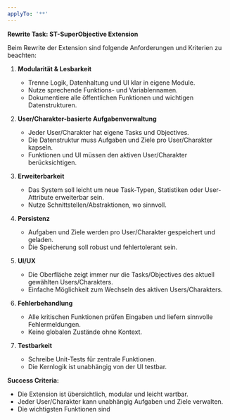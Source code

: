 ```yaml
---
applyTo: '**'
---
```


**Rewrite Task: ST-SuperObjective Extension**

Beim Rewrite der Extension sind folgende Anforderungen und Kriterien zu beachten:

1. **Modularität & Lesbarkeit**
   - Trenne Logik, Datenhaltung und UI klar in eigene Module.
   - Nutze sprechende Funktions- und Variablennamen.
   - Dokumentiere alle öffentlichen Funktionen und wichtigen Datenstrukturen.

2. **User/Charakter-basierte Aufgabenverwaltung**
   - Jeder User/Charakter hat eigene Tasks und Objectives.
   - Die Datenstruktur muss Aufgaben und Ziele pro User/Charakter kapseln.
   - Funktionen und UI müssen den aktiven User/Charakter berücksichtigen.

3. **Erweiterbarkeit**
   - Das System soll leicht um neue Task-Typen, Statistiken oder User-Attribute erweiterbar sein.
   - Nutze Schnittstellen/Abstraktionen, wo sinnvoll.

4. **Persistenz**
   - Aufgaben und Ziele werden pro User/Charakter gespeichert und geladen.
   - Die Speicherung soll robust und fehlertolerant sein.

5. **UI/UX**
   - Die Oberfläche zeigt immer nur die Tasks/Objectives des aktuell gewählten Users/Charakters.
   - Einfache Möglichkeit zum Wechseln des aktiven Users/Charakters.

6. **Fehlerbehandlung**
   - Alle kritischen Funktionen prüfen Eingaben und liefern sinnvolle Fehlermeldungen.
   - Keine globalen Zustände ohne Kontext.

7. **Testbarkeit**
   - Schreibe Unit-Tests für zentrale Funktionen.
   - Die Kernlogik ist unabhängig von der UI testbar.

**Success Criteria:**
- Die Extension ist übersichtlich, modular und leicht wartbar.
- Jeder User/Charakter kann unabhängig Aufgaben und Ziele verwalten.
- Die wichtigsten Funktionen sind